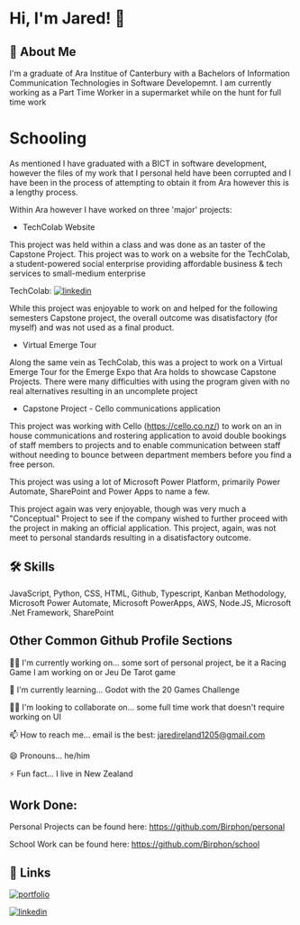 
# Hi, I'm Jared! 👋


## 🚀 About Me
I'm a graduate of Ara Institue of Canterbury with a Bachelors of Information Communication Technologies in Software Developemnt. I am currently working as a Part Time Worker in a supermarket while on the hunt for full time work

# Schooling

As mentioned I have graduated with a BICT in software development, however the files of my work that I personal held have been corrupted and I have been in the process of attempting to obtain it from Ara however this is a lengthy process.

Within Ara however I have worked on three 'major' projects:

- TechColab Website


This project was held within a class and was done as an taster of the Capstone Project. This project was to work on a website for the TechColab, a student-powered social enterprise providing affordable business & tech services to small-medium enterprise

TechColab: [![linkedin](https://img.shields.io/badge/linkedin-0A66C2?style=for-the-badge&logo=linkedin&logoColor=white)](https://www.linkedin.com/company/tech-colab/)

While this project was enjoyable to work on and helped for the following semesters Capstone project, the overall outcome was disatisfactory (for myself) and was not used as a final product.

- Virtual Emerge Tour


Along the same vein as TechColab, this was a project to work on a Virtual Emerge Tour for the Emerge Expo that Ara holds to showcase Capstone Projects. There were many difficulties with using the program given with no real alternatives resulting in an uncomplete project

- Capstone Project - Cello communications application


This project was working with Cello (https://cello.co.nz/) to work on an in house communications and rostering application to avoid double bookings of staff members to projects and to enable communication between staff without needing to bounce between department members before you find a free person.

This project was using a lot of Microsoft Power Platform, primarily Power Automate, SharePoint and Power Apps to name a few.

This project again was very enjoyable, though was very much a "Conceptual" Project to see if the company wished to further proceed with the project in making an official application. This project, again, was not meet to personal standards resulting in a disatisfactory outcome.
## 🛠 Skills
JavaScript, Python, CSS, HTML, Github, Typescript, Kanban Methodology, Microsoft Power Automate, Microsoft PowerApps, AWS, Node.JS, Microsoft .Net Framework, SharePoint


## Other Common Github Profile Sections
👩‍💻 I'm currently working on... some sort of personal project, be it a Racing Game I am working on or Jeu De Tarot game

🧠 I'm currently learning... Godot with the 20 Games Challenge

👯‍♀️ I'm looking to collaborate on... some full time work that doesn't require working on UI

📫 How to reach me... email is the best: jaredireland1205@gmail.com

😄 Pronouns... he/him

⚡️ Fun fact... I live in New Zealand


## Work Done:

Personal Projects can be found here: https://github.com/Birphon/personal

School Work can be found here: https://github.com/Birphon/school


## 🔗 Links
[![portfolio](https://img.shields.io/badge/my_portfolio-000?style=for-the-badge&logo=ko-fi&logoColor=white)](https://github.com/Birphon)

[![linkedin](https://img.shields.io/badge/linkedin-0A66C2?style=for-the-badge&logo=linkedin&logoColor=white)](https://www.linkedin.com/in/jaredeireland/)
